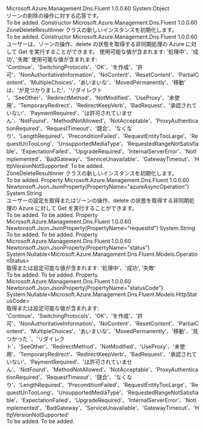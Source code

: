 <Type Name="ZoneDeleteResultInner" FullName="Microsoft.Azure.Management.Dns.Fluent.Models.ZoneDeleteResultInner">
  <TypeSignature Language="C#" Value="public class ZoneDeleteResultInner" />
  <TypeSignature Language="ILAsm" Value=".class public auto ansi beforefieldinit ZoneDeleteResultInner extends System.Object" />
  <TypeSignature Language="DocId" Value="T:Microsoft.Azure.Management.Dns.Fluent.Models.ZoneDeleteResultInner" />
  <TypeSignature Language="VB.NET" Value="Public Class ZoneDeleteResultInner" />
  <TypeSignature Language="F#" Value="type ZoneDeleteResultInner = class" />
  <AssemblyInfo>
    <AssemblyName>Microsoft.Azure.Management.Dns.Fluent</AssemblyName>
    <AssemblyVersion>1.0.0.60</AssemblyVersion>
  </AssemblyInfo>
  <Base>
    <BaseTypeName>System.Object</BaseTypeName>
  </Base>
  <Interfaces />
  <Docs>
    <summary>
            ゾーンの削除の操作に対する応答です。
            </summary>
    <remarks>To be added.</remarks>
  </Docs>
  <Members>
    <Member MemberName=".ctor">
      <MemberSignature Language="C#" Value="public ZoneDeleteResultInner ();" />
      <MemberSignature Language="ILAsm" Value=".method public hidebysig specialname rtspecialname instance void .ctor() cil managed" />
      <MemberSignature Language="DocId" Value="M:Microsoft.Azure.Management.Dns.Fluent.Models.ZoneDeleteResultInner.#ctor" />
      <MemberSignature Language="VB.NET" Value="Public Sub New ()" />
      <MemberType>Constructor</MemberType>
      <AssemblyInfo>
        <AssemblyName>Microsoft.Azure.Management.Dns.Fluent</AssemblyName>
        <AssemblyVersion>1.0.0.60</AssemblyVersion>
      </AssemblyInfo>
      <Parameters />
      <Docs>
        <summary>
            ZoneDeleteResultInner クラスの新しいインスタンスを初期化します。
            </summary>
        <remarks>To be added.</remarks>
      </Docs>
    </Member>
    <Member MemberName=".ctor">
      <MemberSignature Language="C#" Value="public ZoneDeleteResultInner (string azureAsyncOperation = null, Nullable&lt;Microsoft.Azure.Management.Dns.Fluent.Models.OperationStatus&gt; status = null, Nullable&lt;Microsoft.Azure.Management.Dns.Fluent.Models.HttpStatusCode&gt; statusCode = null, string requestId = null);" />
      <MemberSignature Language="ILAsm" Value=".method public hidebysig specialname rtspecialname instance void .ctor(string azureAsyncOperation, valuetype System.Nullable`1&lt;valuetype Microsoft.Azure.Management.Dns.Fluent.Models.OperationStatus&gt; status, valuetype System.Nullable`1&lt;valuetype Microsoft.Azure.Management.Dns.Fluent.Models.HttpStatusCode&gt; statusCode, string requestId) cil managed" />
      <MemberSignature Language="DocId" Value="M:Microsoft.Azure.Management.Dns.Fluent.Models.ZoneDeleteResultInner.#ctor(System.String,System.Nullable{Microsoft.Azure.Management.Dns.Fluent.Models.OperationStatus},System.Nullable{Microsoft.Azure.Management.Dns.Fluent.Models.HttpStatusCode},System.String)" />
      <MemberSignature Language="VB.NET" Value="Public Sub New (Optional azureAsyncOperation As String = null, Optional status As Nullable(Of OperationStatus) = null, Optional statusCode As Nullable(Of HttpStatusCode) = null, Optional requestId As String = null)" />
      <MemberSignature Language="F#" Value="new Microsoft.Azure.Management.Dns.Fluent.Models.ZoneDeleteResultInner : string * Nullable&lt;Microsoft.Azure.Management.Dns.Fluent.Models.OperationStatus&gt; * Nullable&lt;Microsoft.Azure.Management.Dns.Fluent.Models.HttpStatusCode&gt; * string -&gt; Microsoft.Azure.Management.Dns.Fluent.Models.ZoneDeleteResultInner" Usage="new Microsoft.Azure.Management.Dns.Fluent.Models.ZoneDeleteResultInner (azureAsyncOperation, status, statusCode, requestId)" />
      <MemberType>Constructor</MemberType>
      <AssemblyInfo>
        <AssemblyName>Microsoft.Azure.Management.Dns.Fluent</AssemblyName>
        <AssemblyVersion>1.0.0.60</AssemblyVersion>
      </AssemblyInfo>
      <Parameters>
        <Parameter Name="azureAsyncOperation" Type="System.String" />
        <Parameter Name="status" Type="System.Nullable&lt;Microsoft.Azure.Management.Dns.Fluent.Models.OperationStatus&gt;" />
        <Parameter Name="statusCode" Type="System.Nullable&lt;Microsoft.Azure.Management.Dns.Fluent.Models.HttpStatusCode&gt;" />
        <Parameter Name="requestId" Type="System.String" />
      </Parameters>
      <Docs>
        <param name="azureAsyncOperation">ユーザーは、ゾーンの操作、delete の状態を取得する非同期処理の Azure に対して Get を実行することができます。</param>
        <param name="status">使用可能な値が含まれます: '処理中'、'成功', '失敗'</param>
        <param name="statusCode">使用可能な値が含まれます: 'Continue'、'SwitchingProtocols'、'OK'、'を作成'、'許可'、'NonAuthoritativeInformation'、'NoContent'、'ResetContent'、'PartialContent'、'MultipleChoices'、'あいまいな'、'MovedPermanently'、'移動' は、'が見つかりました'、'リダイレクト '、'SeeOther'、'RedirectMethod'、'NotModified'、'UseProxy'、'未使用'、'TemporaryRedirect'、'RedirectKeepVerb'、'BadRequest'、'承認されていない'、'PaymentRequired'、'は許可されていません'、'NotFound'、'MethodNotAllowed'、'NotAcceptable'、'ProxyAuthenticationRequired'、'RequestTimeout'、'競合'、'なくなり'、'LengthRequired'、'PreconditionFailed'、'RequestEntityTooLarge'、'RequestUriTooLong'、'UnsupportedMediaType'、'RequestedRangeNotSatisfiable'、'ExpectationFailed'、'UpgradeRequired'、'InternalServerError'、'NotImplemented'、'BadGateway'、'ServiceUnavailable'、'GatewayTimeout'、'HttpVersionNotSupported'</param>
        <param name="requestId">To be added.</param>
        <summary>
            ZoneDeleteResultInner クラスの新しいインスタンスを初期化します。
            </summary>
        <remarks>To be added.</remarks>
      </Docs>
    </Member>
    <Member MemberName="AzureAsyncOperation">
      <MemberSignature Language="C#" Value="public string AzureAsyncOperation { get; set; }" />
      <MemberSignature Language="ILAsm" Value=".property instance string AzureAsyncOperation" />
      <MemberSignature Language="DocId" Value="P:Microsoft.Azure.Management.Dns.Fluent.Models.ZoneDeleteResultInner.AzureAsyncOperation" />
      <MemberSignature Language="VB.NET" Value="Public Property AzureAsyncOperation As String" />
      <MemberSignature Language="F#" Value="member this.AzureAsyncOperation : string with get, set" Usage="Microsoft.Azure.Management.Dns.Fluent.Models.ZoneDeleteResultInner.AzureAsyncOperation" />
      <MemberType>Property</MemberType>
      <AssemblyInfo>
        <AssemblyName>Microsoft.Azure.Management.Dns.Fluent</AssemblyName>
        <AssemblyVersion>1.0.0.60</AssemblyVersion>
      </AssemblyInfo>
      <Attributes>
        <Attribute>
          <AttributeName>Newtonsoft.Json.JsonProperty(PropertyName="azureAsyncOperation")</AttributeName>
        </Attribute>
      </Attributes>
      <ReturnValue>
        <ReturnType>System.String</ReturnType>
      </ReturnValue>
      <Docs>
        <summary>
            ユーザーの設定を取得またはゾーンの操作、delete の状態を取得する非同期処理の Azure に対して Get を実行することができます。
            </summary>
        <value>To be added.</value>
        <remarks>To be added.</remarks>
      </Docs>
    </Member>
    <Member MemberName="RequestId">
      <MemberSignature Language="C#" Value="public string RequestId { get; set; }" />
      <MemberSignature Language="ILAsm" Value=".property instance string RequestId" />
      <MemberSignature Language="DocId" Value="P:Microsoft.Azure.Management.Dns.Fluent.Models.ZoneDeleteResultInner.RequestId" />
      <MemberSignature Language="VB.NET" Value="Public Property RequestId As String" />
      <MemberSignature Language="F#" Value="member this.RequestId : string with get, set" Usage="Microsoft.Azure.Management.Dns.Fluent.Models.ZoneDeleteResultInner.RequestId" />
      <MemberType>Property</MemberType>
      <AssemblyInfo>
        <AssemblyName>Microsoft.Azure.Management.Dns.Fluent</AssemblyName>
        <AssemblyVersion>1.0.0.60</AssemblyVersion>
      </AssemblyInfo>
      <Attributes>
        <Attribute>
          <AttributeName>Newtonsoft.Json.JsonProperty(PropertyName="requestId")</AttributeName>
        </Attribute>
      </Attributes>
      <ReturnValue>
        <ReturnType>System.String</ReturnType>
      </ReturnValue>
      <Docs>
        <summary />
        <value>To be added.</value>
        <remarks>To be added.</remarks>
      </Docs>
    </Member>
    <Member MemberName="Status">
      <MemberSignature Language="C#" Value="public Nullable&lt;Microsoft.Azure.Management.Dns.Fluent.Models.OperationStatus&gt; Status { get; set; }" />
      <MemberSignature Language="ILAsm" Value=".property instance valuetype System.Nullable`1&lt;valuetype Microsoft.Azure.Management.Dns.Fluent.Models.OperationStatus&gt; Status" />
      <MemberSignature Language="DocId" Value="P:Microsoft.Azure.Management.Dns.Fluent.Models.ZoneDeleteResultInner.Status" />
      <MemberSignature Language="VB.NET" Value="Public Property Status As Nullable(Of OperationStatus)" />
      <MemberSignature Language="F#" Value="member this.Status : Nullable&lt;Microsoft.Azure.Management.Dns.Fluent.Models.OperationStatus&gt; with get, set" Usage="Microsoft.Azure.Management.Dns.Fluent.Models.ZoneDeleteResultInner.Status" />
      <MemberType>Property</MemberType>
      <AssemblyInfo>
        <AssemblyName>Microsoft.Azure.Management.Dns.Fluent</AssemblyName>
        <AssemblyVersion>1.0.0.60</AssemblyVersion>
      </AssemblyInfo>
      <Attributes>
        <Attribute>
          <AttributeName>Newtonsoft.Json.JsonProperty(PropertyName="status")</AttributeName>
        </Attribute>
      </Attributes>
      <ReturnValue>
        <ReturnType>System.Nullable&lt;Microsoft.Azure.Management.Dns.Fluent.Models.OperationStatus&gt;</ReturnType>
      </ReturnValue>
      <Docs>
        <summary>
            取得または設定可能な値が含まれます: '処理中'、'成功', '失敗'
            </summary>
        <value>To be added.</value>
        <remarks>To be added.</remarks>
      </Docs>
    </Member>
    <Member MemberName="StatusCode">
      <MemberSignature Language="C#" Value="public Nullable&lt;Microsoft.Azure.Management.Dns.Fluent.Models.HttpStatusCode&gt; StatusCode { get; set; }" />
      <MemberSignature Language="ILAsm" Value=".property instance valuetype System.Nullable`1&lt;valuetype Microsoft.Azure.Management.Dns.Fluent.Models.HttpStatusCode&gt; StatusCode" />
      <MemberSignature Language="DocId" Value="P:Microsoft.Azure.Management.Dns.Fluent.Models.ZoneDeleteResultInner.StatusCode" />
      <MemberSignature Language="VB.NET" Value="Public Property StatusCode As Nullable(Of HttpStatusCode)" />
      <MemberSignature Language="F#" Value="member this.StatusCode : Nullable&lt;Microsoft.Azure.Management.Dns.Fluent.Models.HttpStatusCode&gt; with get, set" Usage="Microsoft.Azure.Management.Dns.Fluent.Models.ZoneDeleteResultInner.StatusCode" />
      <MemberType>Property</MemberType>
      <AssemblyInfo>
        <AssemblyName>Microsoft.Azure.Management.Dns.Fluent</AssemblyName>
        <AssemblyVersion>1.0.0.60</AssemblyVersion>
      </AssemblyInfo>
      <Attributes>
        <Attribute>
          <AttributeName>Newtonsoft.Json.JsonProperty(PropertyName="statusCode")</AttributeName>
        </Attribute>
      </Attributes>
      <ReturnValue>
        <ReturnType>System.Nullable&lt;Microsoft.Azure.Management.Dns.Fluent.Models.HttpStatusCode&gt;</ReturnType>
      </ReturnValue>
      <Docs>
        <summary>
            取得または設定可能な値が含まれます: 'Continue'、'SwitchingProtocols'、'OK'、'を作成'、'許可'、'NonAuthoritativeInformation'、'NoContent'、'ResetContent'、'PartialContent'、'MultipleChoices'、'あいまいな'、'MovedPermanently'、'移動'、'見つかった '、'リダイレクト'、'SeeOther'、'RedirectMethod'、'NotModified'、'UseProxy'、'未使用'、'TemporaryRedirect'、'RedirectKeepVerb'、'BadRequest'、'承認されていない'、'PaymentRequired'、'は許可されていません'、'NotFound'、'MethodNotAllowed'、'NotAcceptable'、'ProxyAuthenticationRequired'、'RequestTimeout'、'競合'、'なくなり'、'LengthRequired'、'PreconditionFailed'、'RequestEntityTooLarge'、'RequestUriTooLong'、'UnsupportedMediaType'、'RequestedRangeNotSatisfiable'、'ExpectationFailed'、'UpgradeRequired'、'InternalServerError'、'NotImplemented'、'BadGateway'、'ServiceUnavailable'、'GatewayTimeout'、'HttpVersionNotSupported'
            </summary>
        <value>To be added.</value>
        <remarks>To be added.</remarks>
      </Docs>
    </Member>
  </Members>
</Type>